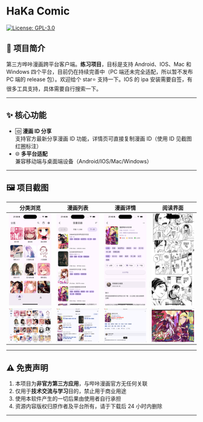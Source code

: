 # HaKa Comic

[![License: GPL-3.0](https://img.shields.io/badge/License-GPL%203.0-blue.svg)](https://opensource.org/licenses/GPL-3.0)

## 📖 项目简介

第三方哗咔漫画跨平台客户端。**练习项目**，目标是支持 Android、IOS、Mac 和 Windows 四个平台，目前仍在持续完善中（PC 端还未完全适配，所以暂不发布 PC 端的 release 包）。欢迎给个 star⭐️ 支持一下。IOS 的 ipa 安装需要自签，有很多工具支持，具体需要自行搜索一下。

---

## ✨ 核心功能

- 🆔 **漫画 ID 分享**  
  支持官方最新分享漫画 ID 功能，详情页可直接复制漫画 ID（使用 ID 见截图红圈标注）
- 🌐 **多平台适配**  
  兼容移动端与桌面端设备（Android/IOS/Mac/Windows）

---

## 🖼️ 项目截图

| 分类浏览                                          | 漫画列表                                              | 漫画详情                                              | 阅读界面                                          |
| ------------------------------------------------- | ----------------------------------------------------- | ----------------------------------------------------- | ------------------------------------------------- |
| <img src="./screenshots/分类.png" width="200">    | <img src="./screenshots/漫画列表.png" width="200">    | <img src="./screenshots/漫画详情.png" width="200">    | <img src="./screenshots/阅读.png" width="200">    |
| <img src="./screenshots/pc-分类.png" width="200"> | <img src="./screenshots/pc-漫画列表.png" width="200"> | <img src="./screenshots/pc-漫画详情.png" width="200"> | <img src="./screenshots/pc-阅读.png" width="200"> |

---

## ⚠️ 免责声明

1. 本项目为**非官方第三方应用**，与哔咔漫画官方无任何关联
2. 仅用于**技术交流与学习**目的，禁止用于商业用途
3. 使用本软件产生的一切后果由使用者自行承担
4. 资源内容版权归原作者及平台所有，请于下载后 24 小时内删除

---
